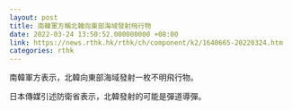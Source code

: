 ```yaml
---
layout: post
title: 南韓軍方稱北韓向東部海域發射飛行物
date: 2022-03-24 13:50:52.000000000 +08:00
link: https://news.rthk.hk/rthk/ch/component/k2/1640665-20220324.htm
categories: rthk
---
```


南韓軍方表示，北韓向東部海域發射一枚不明飛行物。

日本傳媒引述防衛省表示，北韓發射的可能是彈道導彈。
